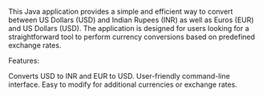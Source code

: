 This Java application provides a simple and efficient way to convert between US Dollars (USD) and Indian Rupees (INR) as well as Euros (EUR) and US Dollars (USD). The application is designed for users looking for a straightforward tool to perform currency conversions based on predefined exchange rates.

Features:

Converts USD to INR and EUR to USD.
User-friendly command-line interface.
Easy to modify for additional currencies or exchange rates.
